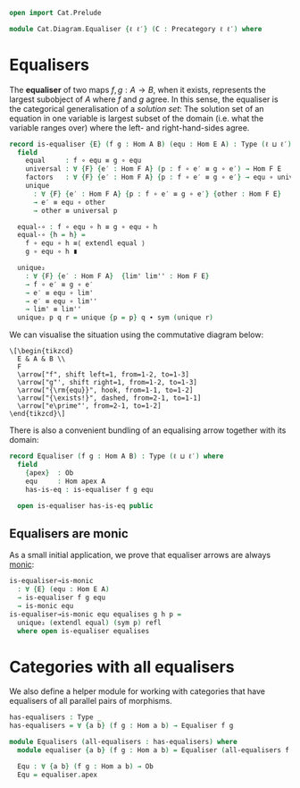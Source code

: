 ```agda
open import Cat.Prelude

module Cat.Diagram.Equaliser {ℓ ℓ′} (C : Precategory ℓ ℓ′) where
```

<!--
```agda
open import Cat.Reasoning C
private variable
  A B : Ob
  f g h : Hom A B
```
-->

# Equalisers

The **equaliser** of two maps $f, g : A \to B$, when it exists,
represents the largest subobject of $A$ where $f$ and $g$ agree. In this
sense, the equaliser is the categorical generalisation of a _solution
set_: The solution set of an equation in one variable is largest subset
of the domain (i.e. what the variable ranges over) where the left- and
right-hand-sides agree.

```agda
record is-equaliser {E} (f g : Hom A B) (equ : Hom E A) : Type (ℓ ⊔ ℓ′) where
  field
    equal     : f ∘ equ ≡ g ∘ equ
    universal : ∀ {F} {e′ : Hom F A} (p : f ∘ e′ ≡ g ∘ e′) → Hom F E
    factors   : ∀ {F} {e′ : Hom F A} {p : f ∘ e′ ≡ g ∘ e′} → equ ∘ universal p ≡ e′
    unique
      : ∀ {F} {e′ : Hom F A} {p : f ∘ e′ ≡ g ∘ e′} {other : Hom F E}
      → e′ ≡ equ ∘ other
      → other ≡ universal p

  equal-∘ : f ∘ equ ∘ h ≡ g ∘ equ ∘ h
  equal-∘ {h = h} =
    f ∘ equ ∘ h ≡⟨ extendl equal ⟩
    g ∘ equ ∘ h ∎

  unique₂
    : ∀ {F} {e′ : Hom F A}  {lim' lim'' : Hom F E}
    → f ∘ e′ ≡ g ∘ e′
    → e′ ≡ equ ∘ lim'
    → e′ ≡ equ ∘ lim''
    → lim' ≡ lim''
  unique₂ p q r = unique {p = p} q ∙ sym (unique r)
```

We can visualise the situation using the commutative diagram below:

~~~{.quiver}
\[\begin{tikzcd}
  E & A & B \\
  F
  \arrow["f", shift left=1, from=1-2, to=1-3]
  \arrow["g"', shift right=1, from=1-2, to=1-3]
  \arrow["{\rm{equ}}", hook, from=1-1, to=1-2]
  \arrow["{\exists!}", dashed, from=2-1, to=1-1]
  \arrow["e\prime"', from=2-1, to=1-2]
\end{tikzcd}\]
~~~

There is also a convenient bundling of an equalising arrow together with
its domain:

```agda
record Equaliser (f g : Hom A B) : Type (ℓ ⊔ ℓ′) where
  field
    {apex}  : Ob
    equ     : Hom apex A
    has-is-eq : is-equaliser f g equ

  open is-equaliser has-is-eq public
```

## Equalisers are monic

As a small initial application, we prove that equaliser arrows are
always [monic]:

[monic]: Cat.Morphism.html#monos

```agda
is-equaliser→is-monic
  : ∀ {E} (equ : Hom E A)
  → is-equaliser f g equ
  → is-monic equ
is-equaliser→is-monic equ equalises g h p =
  unique₂ (extendl equal) (sym p) refl
  where open is-equaliser equalises
```

# Categories with all equalisers

We also define a helper module for working with categories that have
equalisers of all parallel pairs of morphisms.

```agda
has-equalisers : Type _
has-equalisers = ∀ {a b} (f g : Hom a b) → Equaliser f g

module Equalisers (all-equalisers : has-equalisers) where
  module equaliser {a b} (f g : Hom a b) = Equaliser (all-equalisers f g)

  Equ : ∀ {a b} (f g : Hom a b) → Ob
  Equ = equaliser.apex
```
